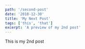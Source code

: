 ```yaml
---
path: '/second-post'
date: '2018-12-30'
title: 'My Next Post'
tags: ['this', 'that']
excerpt: 'A preview of my 2nd post'
---
```


This is my 2nd post

